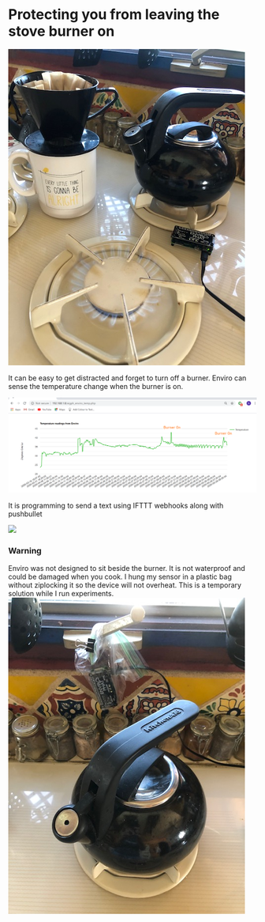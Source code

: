 <h1>Protecting you from leaving the stove burner on</h1>

<img src="images/burnerOn.jpg">

It can be easy to get distracted and forget to turn off a burner.  Enviro can sense the temperature change when the burner is on.  

<img src="images/stoveOnGraph.png">

It is programming to send a text using IFTTT webhooks along with pushbullet

<img src="images/IFTTTburnerOn.png">

<h3>Warning</h3>
Enviro was not designed to sit beside the burner.  It is not waterproof and could be damaged when you cook.  I hung my sensor in a plastic bag without ziplocking it so the device will not overheat.  This is a temporary solution while I run experiments.

<img src="images/kettle.jpg">

